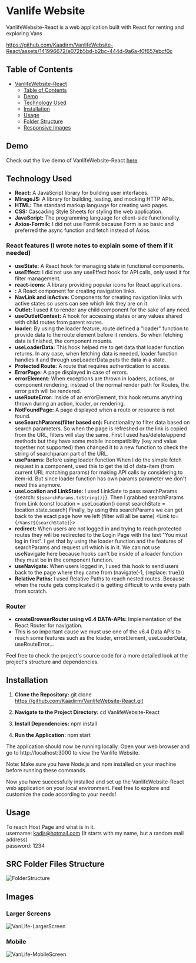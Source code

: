 # Vanlife Website

VanlifeWebsite-React is a web application built with React for renting and exploring Vans

https://github.com/Kaadirm/VanlifeWebsite-React/assets/141996672/e072b5bd-b2bc-444d-9a6a-f0f657ebcf0c

## Table of Contents

- [VanlifeWebsite-React](#vanlifewebsite-react)
  - [Table of Contents](#table-of-contents)
  - [Demo](#demo)
  - [Technology Used](#technology-used)
  - [Installation](#installation)
  - [Usage](#usage)
  - [Folder Structure](#src-folder-files-structure)
  - [Responsive Images](#images)

## Demo

Check out the live demo of VanlifeWebsite-React [here](https://kaadirm.github.io/VanlifeWebsite-React/#/)


## Technology Used

- **React:** A JavaScript library for building user interfaces.
- **MirageJS:** A library for building, testing, and mocking HTTP APIs.
- **HTML:** The standard markup language for creating web pages.
- **CSS:** Cascading Style Sheets for styling the web application.
- **JavaScript:** The programming language for client-side functionality.
- **Axios-Formik:** I did not use Formik because Form is so basic and preferred the async function and fetch instead of Axios.

### React features (I wrote notes to explain some of them if it needed)

- **useState:** A React hook for managing state in functional components.
- **useEffect:** I did not use any useEffect hook for API calls, only used it for filter management.
- **react-icons:** A library providing popular icons for React applications.
- **<Link/>:** A React component for creating navigation links.
- **NavLink and isActive:** Components for creating navigation links with active states so users can see which link they are on it.
- **Outlet:** I used it to render any child component for the sake of any need.
- **useOutletContext:** A hook for accessing states or any values shared with child routes from parent routes.
- **loader**: By using the loader feature, route defined a "loader" function to provide data to the route element before it renders. So when fetching data is finished, the component mounts.
- **useLoaderData:** This hook helped me to get data that loader function returns. In any case, when fetching data is needed, loader function handles it and through useLoaderData puts the data in a state.
- **Protected Route:** A route that requires authentication to access.
- **ErrorPage:** A page displayed in case of errors.
- **errorElement:** When exceptions are thrown in loaders, actions, or component rendering, instead of the normal render path for Routes, the error path will be rendered.
- **useRouteError:** Inside of an errorElement, this hook returns anything thrown during an action, loader, or rendering.
- **NotFoundPage:** A page displayed when a route or resource is not found.
- **useSearchParams(filter based on):** Functionality to filter data based on search parameters. So when the page is refreshed or the link is copied from the URL, filters will stay the same. First I used has/delete/append methods but they have some mobile incompatibility (key and value together not supported) then changed it to a new function to check the string of searchparam part of the URL.
- **useParams:** Before using loader function When I do the simple fetch request in a component, used this to get the id of data-item (from current URL matching params) for making API calls by considering to item-id. But since loader function has own params parameter we don't need this anymore.
- **useLocation and LinkState:** I used LinkSate to pass searchParams {search: `${searchParams.toString()}`}.
                                 Then I grabbed searchParams from Link  (const location = useLocation() const searchState = location.state.search)
                                 Finally, by using this searchParams we can get back to the exact page how we left (filter will all be same) <Link to={`/Vans?${searchState}`}>
- **redirect:** When users are not logged in and trying to reach protected routes they will be redirected to the Login Page with the text "You must log in first". I get that by using the loader function and the features of searchParams and request.url which is in it. We can not use useNavigate here because hooks can't be inside of a loader function they must be in the component function.
- **useNavigate:** When users logged in, I used this hook to send users back to the page where they came from (navigate(-1, {replace: true}))
- **Relative Paths:** I used Relative Paths to reach nested routes. Because when the route gets complicated it is getting difficult to write every path from scratch.
  
### Router

- **createBrowserRouter using v6.4 DATA-APIs:** Implementation of the React Router for navigation.
- This is so important cause we must use one of the v6.4 Data APIs to reach some features such as the loader, errorElement, useLoaderData, useRouteError...

Feel free to check the project's source code for a more detailed look at the project's structure and dependencies.

## Installation

1. **Clone the Repository:**
   git clone https://github.com/Kaadirm/VanlifeWebsite-React.git

2. **Navigate to the Project Directory:**
  cd VanlifeWebsite-React

3. **Install Dependencies:**
  npm install 

4. **Run the Application:**
  npm start

The application should now be running locally. Open your web browser and go to http://localhost:3000 to view the Vanlife Website.

Note: Make sure you have Node.js and npm installed on your machine before running these commands.

Now you have successfully installed and set up the VanlifeWebsite-React web application on your local environment. Feel free to explore and customize the code according to your needs!

## Usage

To reach Host Page and what is in it. <br />
username: kadir@hotmail.com (It starts with my name, but a random mail address) <br />
password: 1234


## SRC Folder Files Structure

![FolderStructure](https://github.com/Kaadirm/VanlifeWebsite-React/assets/141996672/7a37866c-22c3-4f2d-af58-6b69e52a9a41)


## Images

### Larger Screens

![VanLife-LargerScreen](https://github.com/Kaadirm/VanlifeWebsite-React/assets/141996672/599c4e8e-58fc-44ff-9a85-b02431eb7e8f)

### Mobile

![VanLife-MobileScreen](https://github.com/Kaadirm/VanlifeWebsite-React/assets/141996672/87fc401f-76b9-4f3a-b32d-b57a0de0ada6)




